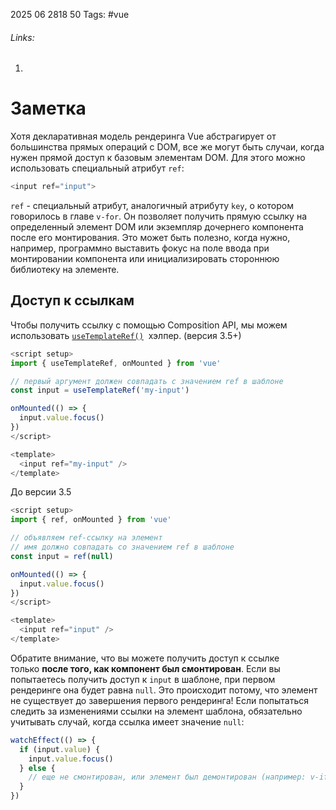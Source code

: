 2025 06 2818 50
Tags: #vue 
###### Links: 
1) 
# Заметка
Хотя декларативная модель рендеринга Vue абстрагирует от большинства прямых операций с DOM, все же могут быть случаи, когда нужен прямой доступ к базовым элементам DOM. Для этого можно использовать специальный атрибут `ref`:
```js
<input ref="input">
```
`ref` - специальный атрибут, аналогичный атрибуту `key`, о котором говорилось в главе `v-for`. Он позволяет получить прямую ссылку на определенный элемент DOM или экземпляр дочернего компонента после его монтирования. Это может быть полезно, когда нужно, например, программно выставить фокус на поле ввода при монтировании компонента или инициализировать стороннюю библиотеку на элементе.
## Доступ к ссылкам
Чтобы получить ссылку с помощью Composition API, мы можем использовать [`useTemplateRef()`](https://ru.vuejs.org/api/composition-api-helpers.html#usetemplateref)  хэлпер. (версия 3.5+)
```js
<script setup>
import { useTemplateRef, onMounted } from 'vue'

// первый аргумент должен совпадать с значением ref в шаблоне
const input = useTemplateRef('my-input')

onMounted(() => {
  input.value.focus()
})
</script>

<template>
  <input ref="my-input" />
</template>
```
До версии 3.5
```js
<script setup>
import { ref, onMounted } from 'vue'

// объявляем ref-ссылку на элемент
// имя должно совпадать со значением ref в шаблоне
const input = ref(null)

onMounted(() => {
  input.value.focus()
})
</script>

<template>
  <input ref="input" />
</template>
```
Обратите внимание, что вы можете получить доступ к ссылке только **после того, как компонент был смонтирован**. Если вы попытаетесь получить доступ к `input` в шаблоне, при первом рендеринге она будет равна `null`. Это происходит потому, что элемент не существует до завершения первого рендеринга!
Если попытаться следить за изменениями ссылки на элемент шаблона, обязательно учитывать случай, когда ссылка имеет значение `null`:
```js
watchEffect(() => {
  if (input.value) {
    input.value.focus()
  } else {
    // еще не смонтирован, или элемент был демонтирован (например: v-if)
  }
})
```